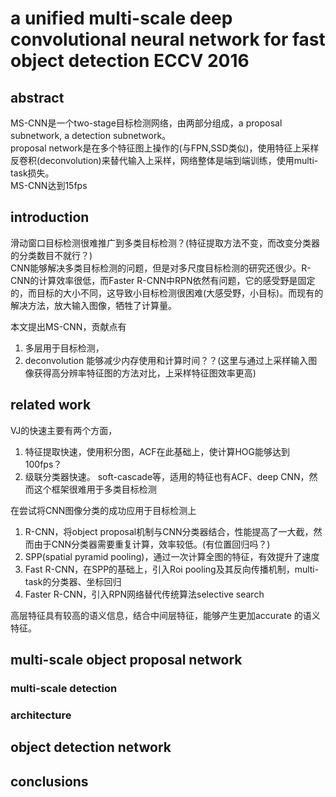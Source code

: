 # a unified multi-scale deep convolutional neural network for fast object detection ECCV 2016
## abstract
MS-CNN是一个two-stage目标检测网络，由两部分组成，a proposal subnetwork, a detection subnetwork。    
proposal network是在多个特征图上操作的(与FPN,SSD类似)，使用特征上采样反卷积(deconvolution)来替代输入上采样，网络整体是端到端训练，使用multi-task损失。  
MS-CNN达到15fps

## introduction
滑动窗口目标检测很难推广到多类目标检测？(特征提取方法不变，而改变分类器的分类数目不就行？)  
CNN能够解决多类目标检测的问题，但是对多尺度目标检测的研究还很少。R-CNN的计算效率很低，而Faster R-CNN中RPN依然有问题，它的感受野是固定的，而目标的大小不同，这导致小目标检测很困难(大感受野，小目标)。而现有的解决方法，放大输入图像，牺牲了计算量。

本文提出MS-CNN，贡献点有
1. 多层用于目标检测，
2. deconvolution 能够减少内存使用和计算时间？？(这里与通过上采样输入图像获得高分辨率特征图的方法对比，上采样特征图效率更高)

## related work
VJ的快速主要有两个方面，
1. 特征提取快速，使用积分图，ACF在此基础上，使计算HOG能够达到$100$fps？  
2. 级联分类器快速。 soft-cascade等，适用的特征也有ACF、deep CNN，然而这个框架很难用于多类目标检测 

在尝试将CNN图像分类的成功应用于目标检测上
1. R-CNN，将object proposal机制与CNN分类器结合，性能提高了一大截，然而由于CNN分类器需要重复计算，效率较低。(有位置回归吗？)
2. SPP(spatial pyramid pooling)，通过一次计算全图的特征，有效提升了速度
3. Fast R-CNN，在SPP的基础上，引入Roi pooling及其反向传播机制，multi-task的分类器、坐标回归
4. Faster R-CNN，引入RPN网络替代传统算法selective search

高层特征具有较高的语义信息，结合中间层特征，能够产生更加accurate 的语义特征。

## multi-scale object proposal network
### multi-scale detection
### architecture

## object detection network

## conclusions
